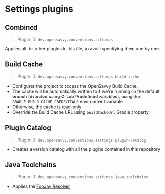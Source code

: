 # Settings plugins

## Combined

> Plugin ID: `dev.opensavvy.conventions.settings`

Applies all the other plugins in this file, to avoid specifying them one by one.

## Build Cache

> Plugin ID: `dev.opensavvy.conventions.settings.build-cache`

- Configures the project to access the OpenSavvy Build Cache.
- The cache will be automatically written to if we're running on the default branch (detected using GitLab Predefined variables), using the `GRADLE_BUILD_CACHE_CREDENTIALS` environment variable
- Otherwise, the cache is read-only
- Override the Build Cache URL using `buildCacheUrl` Gradle property

## Plugin Catalog

> Plugin ID: `dev.opensavvy.conventions.settings.plugin-catalog`

- Creates a version catalog with all the plugins contained in this repository

## Java Toolchains

> Plugin ID: `dev.opensavvy.conventions.settings.java-toolchains`

- Applies the [FooJay Resolver](https://github.com/gradle/foojay-toolchains)
